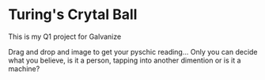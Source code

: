 # Turing's Crytal Ball
This is my Q1 project for Galvanize

Drag and drop and image to get your pyschic reading...
Only you can decide what you believe, is it a person, tapping into another dimention or is it a machine?
